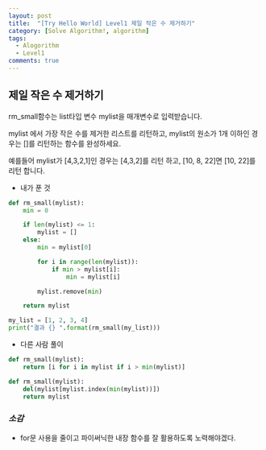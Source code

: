 ```yaml
---
layout: post
title:  "[Try Hello World] Level1 제일 작은 수 제거하기"
category: [Solve Algorithm!, algorithm]
tags:
  - Alogorithm
  - Level1
comments: true
---
```


## 제일 작은 수 제거하기
rm_small함수는 list타입 변수 mylist을 매개변수로 입력받습니다.

mylist 에서 가장 작은 수를 제거한 리스트를 리턴하고, mylist의 원소가 1개 이하인 경우는 []를 리턴하는 함수를 완성하세요.

예를들어 mylist가 [4,3,2,1]인 경우는 [4,3,2]를 리턴 하고, [10, 8, 22]면 [10, 22]를 리턴 합니다.

- 내가 푼 것

```python
def rm_small(mylist):
    min = 0

    if len(mylist) <= 1:
    	mylist = []
    else:
        min = mylist[0]

        for i in range(len(mylist)):
            if min > mylist[i]:
                min = mylist[i]

        mylist.remove(min)

    return mylist

my_list = [1, 2, 3, 4]
print("결과 {} ".format(rm_small(my_list)))
```

- 다른 사람 풀이

```python
def rm_small(mylist):
    return [i for i in mylist if i > min(mylist)]
```

```python
def rm_small(mylist):
    del(mylist[mylist.index(min(mylist))])
    return mylist
```

### *소감*
- for문 사용을 줄이고 파이써닉한 내장 함수를 잘 활용하도록 노력해야겠다.

